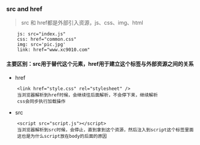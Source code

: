 ### src and href

> src 和 href都是外部引入资源，js、css、img、html
```
    js: src="index.js"
    css: href="common.css"
    img: src='pic.jpg'
    link: href="www.xc9010.com"
```
#### 主要区别：src用于替代这个元素，href用于建立这个标签与外部资源之间的关系

-   href
```
    <link href="style.css" rel="stylesheet" />
    当浏览器解析到href时候，会继续往后面解析，不会停下来，继续解析
    css会同步执行加载操作
```

-   src
```
    <script src="script.js"></script>
    当浏览器解析到src时候，会停止，直到拿到这个资源，然后注入到script这个标签里面
    这也是为什么script放在body的后面的原因
```